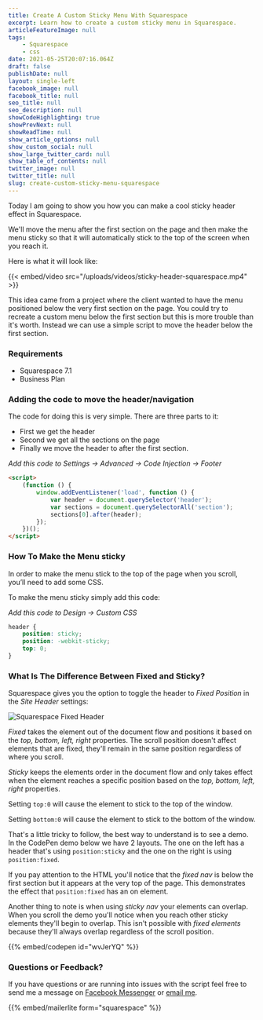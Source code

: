 ```yaml
---
title: Create A Custom Sticky Menu With Squarespace
excerpt: Learn how to create a custom sticky menu in Squarespace.
articleFeatureImage: null
tags:
    - Squarespace
    - css
date: 2021-05-25T20:07:16.064Z
draft: false
publishDate: null
layout: single-left
facebook_image: null
facebook_title: null
seo_title: null
seo_description: null
showCodeHighlighting: true
showPrevNext: null
showReadTime: null
show_article_options: null
show_custom_social: null
show_large_twitter_card: null
show_table_of_contents: null
twitter_image: null
twitter_title: null
slug: create-custom-sticky-menu-squarespace
---
```


Today I am going to show you how you can make a cool sticky header effect in Squarespace.

We'll move the menu after the first section on the page and then make the menu sticky so that it will automatically stick to the top of the screen when you reach it.

Here is what it will look like:

{{< embed/video src="/uploads/videos/sticky-header-squarespace.mp4" >}}

This idea came from a project where the client wanted to have the menu positioned below the very first section on the page. You could try to recreate a custom menu below the first section but this is more trouble than it's worth. Instead we can use a simple script to move the header below the first section.

### Requirements

-   Squarespace 7.1
-   Business Plan

### Adding the code to move the header/navigation

The code for doing this is very simple. There are three parts to it:

-   First we get the header
-   Second we get all the sections on the page
-   Finally we move the header to after the first section.

_Add this code to Settings -> Advanced -> Code Injection -> Footer_

```html
<script>
    (function () {
        window.addEventListener('load', function () {
            var header = document.querySelector('header');
            var sections = document.querySelectorAll('section');
            sections[0].after(header);
        });
    })();
</script>
```

### How To Make the Menu sticky

In order to make the menu stick to the top of the page when you scroll, you’ll need to add some CSS.

To make the menu sticky simply add this code:

_Add this code to Design -> Custom CSS_

```css
header {
    position: sticky;
    position: -webkit-sticky;
    top: 0;
}
```

### What Is The Difference Between Fixed and Sticky?

Squarespace gives you the option to toggle the header to _Fixed Position_ in the _Site Header_ settings:

![Squarespace Fixed Header](/uploads/squarespace-fixed-header.png)

_Fixed_ takes the element out of the document flow and positions it based on the _top, bottom, left, right_ properties. The scroll position doesn't affect elements that are fixed, they'll remain in the same position regardless of where you scroll.

_Sticky_ keeps the elements order in the document flow and only takes effect when the element reaches a specific position based on the _top, bottom, left, right_ properties.

Setting `top:0` will cause the element to stick to the top of the window.

Setting `bottom:0` will cause the element to stick to the bottom of the window.

That's a little tricky to follow, the best way to understand is to see a demo. In the CodePen demo below we have 2 layouts. The one on the left has a header that's using `position:sticky` and the one on the right is using `position:fixed`.

If you pay attention to the HTML you'll notice that the _fixed nav_ is below the first section but it appears at the very top of the page. This demonstrates the effect that `position:fixed` has an on element.

Another thing to note is when using _sticky nav_ your elements can overlap. When you scroll the demo you'll notice when you reach other sticky elements they'll begin to overlap. This isn't possible with _fixed elements_ because they'll always overlap regardless of the scroll position.

<!-- Embeds a CodePen @id -->

{{% embed/codepen id="wvJerYQ" %}}

### Questions or Feedback?

If you have questions or are running into issues with the script feel free to send me a message on [Facebook Messenger](https://m.me/dejaegherryan) or [email me](mailto:ryan@ryandejaegher.com).

{{% embed/mailerlite form="squarespace" %}}
